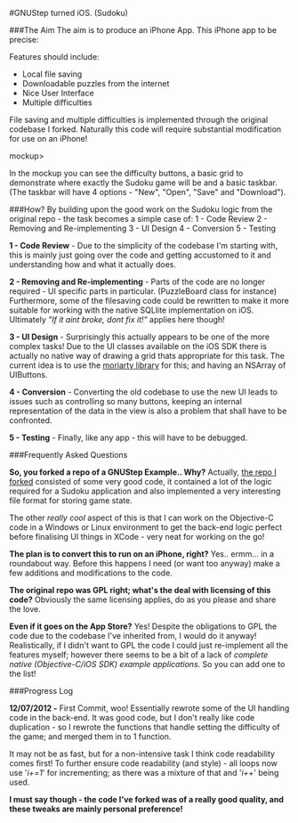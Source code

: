 #GNUStep turned iOS. (Sudoku)

###The Aim
The aim is to produce an iPhone App. This iPhone app to be precise:

Features should include:
- Local file saving
- Downloadable puzzles from the internet
- Nice User Interface
- Multiple difficulties

File saving and multiple difficulties is implemented through the original codebase I forked. Naturally this code will require substantial modification for use on an iPhone!

mockup>

In the mockup you can see the difficulty buttons, a basic grid to demonstrate where exactly the Sudoku game will be and a basic taskbar. (The taskbar will have 4 options - "New", "Open", "Save" and "Download").

###How?
By building upon the good work on the Sudoku logic from the original repo - the task becomes a simple case of:
1 - Code Review
2 - Removing and Re-implementing
3 - UI Design
4 - Conversion
5 - Testing

**1 - Code Review** - Due to the simplicity of the codebase I'm starting with, this is mainly just going over the code and getting accustomed to it and understanding how and what it actually does.

**2 - Removing and Re-implementing** - Parts of the code are no longer required - UI specific parts in particular. (PuzzleBoard class for instance) Furthermore, some of the filesaving code could be rewritten to make it more suitable for working with the native SQLlite implementation on iOS. Ultimately _"If it aint broke, dont fix it!"_ applies here though!

**3 - UI Design** - Surprisingly this actually appears to be one of the more complex tasks! Due to the UI classes available on the iOS SDK there is actually no native way of drawing a grid thats appropriate for this task. The current idea is to use the [moriarty library](http://bynomial.com/moriarty/) for this; and having an NSArray of UIButtons. 

**4 - Conversion** - Converting the old codebase to use the new UI leads to issues such as controlling so many buttons, keeping an internal representation of the data in the view is also a problem that shall have to be confronted.

**5 - Testing** - Finally, like any app - this will have to be debugged.

###Frequently Asked Questions

**So, you forked a repo of a GNUStep Example.. Why?**
Actually, [the repo I forked](https://github.com/michaelwisely/GNUstep-Sudoku/) consisted of some very good code, it contained a lot of the logic required for a Sudoku application and also implemented a very interesting file format for storing game state.

The other *really cool* aspect of this is that I can work on the Objective-C code in a Windows or Linux environment to get the back-end logic perfect before finalising UI things in XCode - very neat for working on the go!

**The plan is to convert this to run on an iPhone, right?**
Yes.. ermm... in a roundabout way. Before this happens I need (or want too anyway) make a few additions and modifications to the code. 

**The original repo was GPL right; what's the deal with licensing of this code?**
Obviously the same licensing applies, do as you please and share the love.

**Even if it goes on the App Store?**
Yes! Despite the obligations to GPL the code due to the codebase I've inherited from, I would do it anyway! Realistically, if I didn't want to GPL the code I could just re-implement all the features myself; however there seems to be a bit of a lack of _complete native (Objective-C/iOS SDK) example applications_. So you can add one to the list!

###Progress Log

**12/07/2012 -** First Commit, woo! Essentially rewrote some of the UI handling code in the back-end. It was good code, but I don't really like code duplication - so I rewrote the functions that handle setting the difficulty of the game; and merged them in to 1 function.

It may not be as fast, but for a non-intensive task I think code readability comes first! To further ensure code readability (and style) - all loops now use '_i+=1_' for incrementing; as there was a mixture of that and '_i++_' being used. 

**I must say though - the code I've forked was of a really good quality, and these tweaks are mainly personal preference!** 